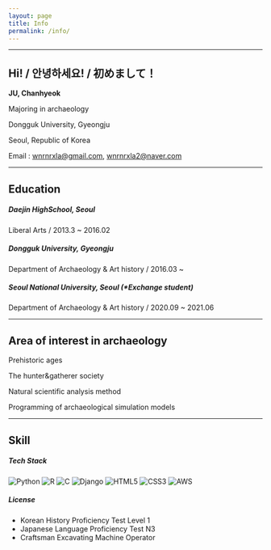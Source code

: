 ```yaml
---
layout: page
title: Info
permalink: /info/
---
```


------

## Hi! / 안녕하세요! / 初めまして！

**JU, Chanhyeok**<br>

Majoring in archaeology<br>

Dongguk University, Gyeongju<br>

Seoul, Republic of Korea<br>

Email : <wnrnrxla@gmail.com>, <wnrnrxla2@naver.com>

------

## Education

##### Daejin HighSchool, Seoul<br>

Liberal Arts / 2013.3 ~ 2016.02<br>

##### Dongguk University, Gyeongju<br>

Department of Archaeology & Art history / 2016.03 ~<br>

##### Seoul National University, Seoul (*Exchange student)<br>

Department of Archaeology & Art history / 2020.09 ~ 2021.06

------

## Area of interest in archaeology

Prehistoric ages<br>

The hunter&gatherer society<br>

Natural scientific analysis method<br>

Programming of archaeological simulation models

------

## Skill

##### Tech Stack

![Python](https://img.shields.io/badge/Python-3776AB?style=for-the-badge&logo=python&logoColor=white)
![R](https://img.shields.io/badge/R-276DC3?style=for-the-badge&logo=r&logoColor=white)
![C](https://img.shields.io/badge/C-00599C?style=for-the-badge&logo=c&logoColor=white)
![Django](https://img.shields.io/badge/Django-092E20?style=for-the-badge&logo=django&logoColor=white)
![HTML5](https://img.shields.io/badge/HTML5-E34F26?style=for-the-badge&logo=html5&logoColor=white)
![CSS3](https://img.shields.io/badge/CSS3-1572B6?style=for-the-badge&logo=css3&logoColor=white)
![AWS](https://img.shields.io/badge/AWS-232F3E?style=for-the-badge&logo=amazon-aws&logoColor=white)



##### License

- Korean History Proficiency Test Level 1
- Japanese Language Proficiency Test N3
- Craftsman Excavating Machine Operator

